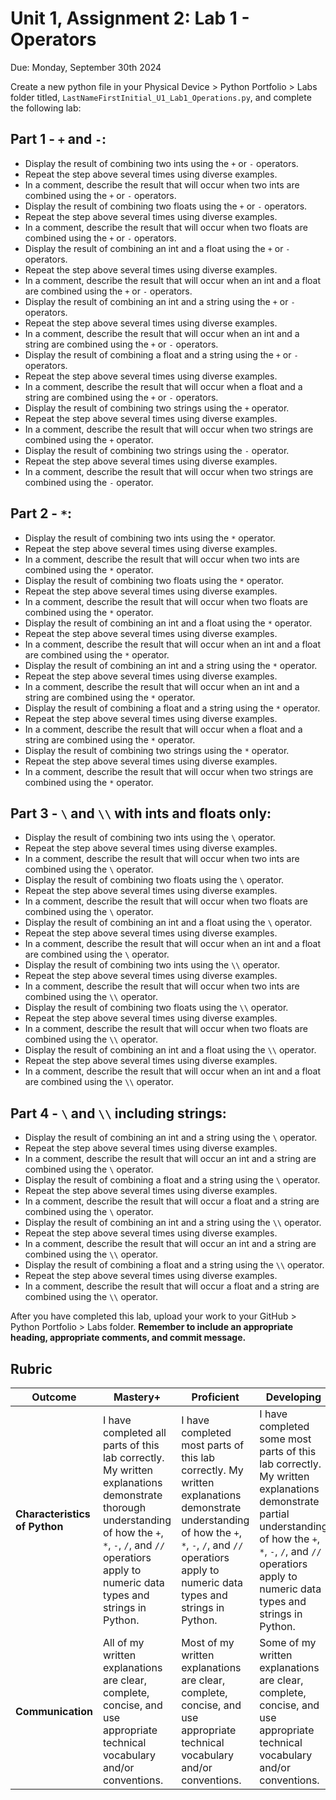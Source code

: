 # Unit 1, Assignment 2: Lab 1 - Operators
Due: Monday, September 30th 2024

Create a new python file in your Physical Device > Python Portfolio > Labs folder titled, `LastNameFirstInitial_U1_Lab1_Operations.py`, and complete the following lab:

## Part 1 - `+` and `-`:
* Display the result of combining two ints using the `+` or `-` operators.
* Repeat the step above several times using diverse examples.
* In a comment, describe the result that will occur when two ints are combined using the `+` or `-` operators.
* Display the result of combining two floats using the `+` or `-` operators.
* Repeat the step above several times using diverse examples.
* In a comment, describe the result that will occur when two floats are combined using the `+` or `-` operators.
* Display the result of combining an int and a float using the `+` or `-` operators.
* Repeat the step above several times using diverse examples.
* In a comment, describe the result that will occur when an int and a float are combined using the `+` or `-` operators.
* Display the result of combining an int and a string using the `+` or `-` operators.
* Repeat the step above several times using diverse examples.
* In a comment, describe the result that will occur when an int and a string are combined using the `+` or `-` operators.
* Display the result of combining a float and a string using the `+` or `-` operators.
* Repeat the step above several times using diverse examples.
* In a comment, describe the result that will occur when a float and a string are combined using the `+` or `-` operators.
* Display the result of combining two strings using the `+` operator.
* Repeat the step above several times using diverse examples.
* In a comment, describe the result that will occur when two strings are combined using the `+` operator.
* Display the result of combining two strings using the `-` operator.
* Repeat the step above several times using diverse examples.
* In a comment, describe the result that will occur when two strings are combined using the `-` operator.
    
## Part 2 - `*`:
* Display the result of combining two ints using the `*` operator.
* Repeat the step above several times using diverse examples.
* In a comment, describe the result that will occur when two ints are combined using the `*` operator.
* Display the result of combining two floats using the `*` operator.
* Repeat the step above several times using diverse examples.
* In a comment, describe the result that will occur when two floats are combined using the `*` operator.
* Display the result of combining an int and a float using the `*` operator.
* Repeat the step above several times using diverse examples.
* In a comment, describe the result that will occur when an int and a float are combined using the `*` operator.
* Display the result of combining an int and a string using the `*` operator.
* Repeat the step above several times using diverse examples.
* In a comment, describe the result that will occur when an int and a string are combined using the `*` operator.
* Display the result of combining a float and a string using the `*` operator.
* Repeat the step above several times using diverse examples.
* In a comment, describe the result that will occur when a float and a string are combined using the `*` operator.
* Display the result of combining two strings using the `*` operator.
* Repeat the step above several times using diverse examples.
* In a comment, describe the result that will occur when two strings are combined using the `*` operator.

## Part 3 - `\` and `\\` with ints and floats only:
* Display the result of combining two ints using the `\` operator.
* Repeat the step above several times using diverse examples.
* In a comment, describe the result that will occur when two ints are combined using the `\` operator.
* Display the result of combining two floats using the `\` operator.
* Repeat the step above several times using diverse examples.
* In a comment, describe the result that will occur when two floats are combined using the `\` operator.
* Display the result of combining an int and a float using the `\` operator.
* Repeat the step above several times using diverse examples.
* In a comment, describe the result that will occur when an int and a float are combined using the `\` operator.
* Display the result of combining two ints using the `\\` operator.
* Repeat the step above several times using diverse examples.
* In a comment, describe the result that will occur when two ints are combined using the `\\` operator.
* Display the result of combining two floats using the `\\` operator.
* Repeat the step above several times using diverse examples.
* In a comment, describe the result that will occur when two floats are combined using the `\\` operator.
* Display the result of combining an int and a float using the `\\` operator.
* Repeat the step above several times using diverse examples.
* In a comment, describe the result that will occur when an int and a float are combined using the `\\` operator.

## Part 4 - `\` and `\\` including strings:
* Display the result of combining an int and a string using the `\` operator.
* Repeat the step above several times using diverse examples.
* In a comment, describe the result that will occur an int and a string are combined using the `\` operator.
* Display the result of combining a float and a string using the `\` operator.
* Repeat the step above several times using diverse examples.
* In a comment, describe the result that will occur a float and a string are combined using the `\` operator.
* Display the result of combining an int and a string using the `\\` operator.
* Repeat the step above several times using diverse examples.
* In a comment, describe the result that will occur an int and a string are combined using the `\\` operator.
* Display the result of combining a float and a string using the `\\` operator.
* Repeat the step above several times using diverse examples.
* In a comment, describe the result that will occur a float and a string are combined using the `\\` operator.

After you have completed this lab, upload your work to your GitHub > Python Portfolio > Labs folder.  **Remember to include an appropriate heading, appropriate comments, and commit message.**

## Rubric

|Outcome|Mastery+|Proficient|Developing|Limited|Incomplete|
|---|---|---|---|---|---|
|**Characteristics of Python**|I have completed all parts of this lab correctly.  My written explanations demonstrate thorough understanding of how the `+`, `*`, `-`, `/`, and `//` operatiors apply to numeric data types and strings in Python.|I have completed most parts of this lab correctly.  My written explanations demonstrate understanding of how the `+`, `*`, `-`, `/`, and `//` operatiors apply to numeric data types and strings in Python.|I have completed some most parts of this lab correctly.  My written explanations demonstrate partial understanding of how the `+`, `*`, `-`, `/`, and `//` operatiors apply to numeric data types and strings in Python.|I have completed few parts of this lab correctly. my written explanations demonstrate limited understanding of how the `+`, `*`, `-`, `/`, and `//` operatiors apply to numeric data types and strings in Python.|I have not yet completed any parts of this lab correctly or my written explanations do not yet demonstrate understanding of how the `+`, `*`, `-`, `/`, and `//` operatiors apply to numeric data types and strings in Python. 
|**Communication**|All of my written explanations are clear, complete, concise, and use appropriate technical vocabulary and/or conventions.|Most of my written explanations are clear, complete, concise, and use appropriate technical vocabulary and/or conventions.|Some of my written explanations are clear, complete, concise, and use appropriate technical vocabulary and/or conventions.|Few of my written explanations are clear, complete, concise, and use appropriate technical vocabulary and/or conventions.|None of my written explanations are clear, complete, concise, and and use appropriate technical vocabulary and/or conventions.|
